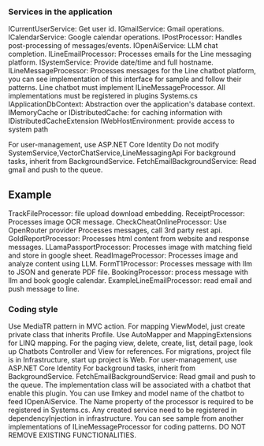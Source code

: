 ### Services in the application ####
ICurrentUserService: Get user id.
IGmailService: Gmail operations.
ICalendarService: Google calendar operations.
IPostProcessor: Handles post-processing of messages/events.
IOpenAiService: LLM chat completion.
ILineEmailProcessor: Processes emails for the Line messaging platform.
ISystemService: Provide date/time and full hostname.
ILineMessageProcessor: Processes messages for the Line chatbot platform, you can see implementation of this interface for sample and follow their patterns. Line chatbot must implement ILineMessageProcessor. All implementations must be registered in plugins Systems.cs
IApplicationDbContext: Abstraction over the application's database context.
IMemoryCache or IDistributedCache: for caching information with IDistributedCacheExtension
IWebHostEnvironment: provide access to system path

For user-management, use ASP.NET Core Identity 
Do not modify SystemService,VectorChatService,LineMessagingApi
For background tasks, inherit from BackgroundService.
FetchEmailBackgroundService: Read gmail and push to the queue.

## Example ###
TrackFileProcessor: file upload download embedding.
ReceiptProcessor: Processes image OCR message.
CheckCheatOnlineProcessor: Use OpenRouter provider Processes messages, call 3rd party rest api.
GoldReportProcessor: Processes html content from website and response messages.
LLamaPassportProcessor: Processes image with matching field and store in google sheet.
ReadImageProcessor: Processes image and analyze content using LLM.
FormT1Processor: Processes message with llm to JSON and generate PDF file.
BookingProcessor: process message with llm and book google calendar.
ExampleLineEmailProcessor: read email and push message to line.


### Coding style ###
Use MediaTR pattern in MVC action. 
For mapping ViewModel, just create private class that inherits Profile.
Use AutoMapper and MappingExtensions for LINQ mapping.
For the paging view, delete, create, list, detail page, look up Chatbots Controller and View for references.
For migrations, project file is in Infrastructure, start up project is Web.
For user-management, use ASP.NET Core Identity 
For background tasks, inherit from BackgroundService.
FetchEmailBackgroundService: Read gmail and push to the queue.
The implementation class will be associated with a chatbot that enable this plugin. You can use llmkey and model name of the chatbot to feed IOpenAiService. The Name property of the processor is required to be registered in Systems.cs.
Any created service need to be registered in dependencyInjection in infrastructure.
You can see sample from another implementations of ILineMessageProcessor for coding patterns.
DO NOT REMOVE EXISTING FUNCTIONALITIES.
